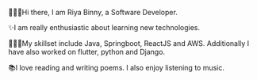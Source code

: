 🙋🏻‍♀️Hi there, I am Riya Binny, a Software Developer. 

✨I am really enthusiastic about learning new technologies. 

👩🏻‍💻My skillset include Java, Springboot, ReactJS and AWS. Additionally I have also worked on flutter, python and Django.

📚I love reading and writing poems. I also enjoy listening to music.
